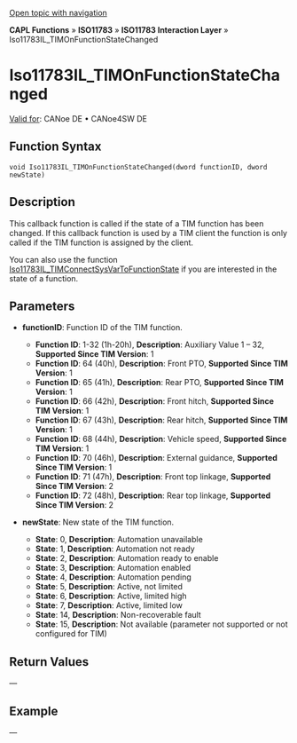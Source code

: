 [Open topic with navigation](../../../../../../CANoeDEFamily.htm#Topics/CAPLFunctions/ISO11783/ISOInteractionLayer/Functions/CAPLfunctionIso11783ILtimOnFunctionStateChanged.md)

**CAPL Functions** » **ISO11783** » **ISO11783 Interaction Layer** » Iso11783IL_TIMOnFunctionStateChanged

# Iso11783IL_TIMOnFunctionStateChanged

[Valid for](../../../../Shared/FeatureAvailability.md): CANoe DE • CANoe4SW DE

## Function Syntax

```plaintext
void Iso11783IL_TIMOnFunctionStateChanged(dword functionID, dword newState)
```

## Description

This callback function is called if the state of a TIM function has been changed. If this callback function is used by a TIM client the function is only called if the TIM function is assigned by the client.

You can also use the function [Iso11783IL_TIMConnectSysVarToFunctionState](CAPLfunctionIso11783ILtimConnectSysVarToFunctionState.md) if you are interested in the state of a function.

## Parameters

- **functionID**: Function ID of the TIM function.
  - **Function ID**: 1-32 (1h-20h), **Description**: Auxiliary Value 1 – 32, **Supported Since TIM Version**: 1
  - **Function ID**: 64 (40h), **Description**: Front PTO, **Supported Since TIM Version**: 1
  - **Function ID**: 65 (41h), **Description**: Rear PTO, **Supported Since TIM Version**: 1
  - **Function ID**: 66 (42h), **Description**: Front hitch, **Supported Since TIM Version**: 1
  - **Function ID**: 67 (43h), **Description**: Rear hitch, **Supported Since TIM Version**: 1
  - **Function ID**: 68 (44h), **Description**: Vehicle speed, **Supported Since TIM Version**: 1
  - **Function ID**: 70 (46h), **Description**: External guidance, **Supported Since TIM Version**: 1
  - **Function ID**: 71 (47h), **Description**: Front top linkage, **Supported Since TIM Version**: 2
  - **Function ID**: 72 (48h), **Description**: Rear top linkage, **Supported Since TIM Version**: 2

- **newState**: New state of the TIM function.
  - **State**: 0, **Description**: Automation unavailable
  - **State**: 1, **Description**: Automation not ready
  - **State**: 2, **Description**: Automation ready to enable
  - **State**: 3, **Description**: Automation enabled
  - **State**: 4, **Description**: Automation pending
  - **State**: 5, **Description**: Active, not limited
  - **State**: 6, **Description**: Active, limited high
  - **State**: 7, **Description**: Active, limited low
  - **State**: 14, **Description**: Non-recoverable fault
  - **State**: 15, **Description**: Not available (parameter not supported or not configured for TIM)

## Return Values

—

## Example

—
